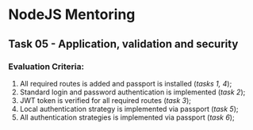 # NodeJS Mentoring

## Task 05 - Application, validation and security

### Evaluation Criteria:

1. All required routes is added and passport is installed (*​tasks 1, 4*);
2. Standard login and password authentication is implemented (​*task 2*​);
3. JWT token is verified for all required routes (​*task 3​*);
4. Local authentication strategy is implemented via passport (*​task 5*​);
5. All authentication strategies is implemented via passport (​*task 6​*);